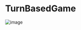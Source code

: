 # TurnBasedGame
![image](https://user-images.githubusercontent.com/61432612/216390012-35c9cd61-6f49-460d-9972-6c9c33436fa7.png)
